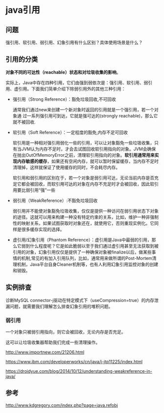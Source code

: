 # java引用

## 问题

强引用、软引用、弱引用、幻象引用有什么区别？具体使用场景是什么？





## 引用的分类

**对象不同的可达性（reachable）状态和对垃圾收集的影响**。

实际上，Java中存在四种引用，它们由强到弱依次是：强引用、软引用、弱引用、虚引用。下面我们简单介绍下除弱引用外的其他三种引用：

- 强引用（Strong Reference）：豁免垃圾回收,不可回收

  通常我们通过new来创建一个新对象时返回的引用就是一个强引用，若一个对象通							过一系列强引用可到达，它就是强可达的(strongly reachable)，那么它就不被回收.

- 软引用（Soft Reference）：一定程度的豁免,内存不足可回收

  软引用是一种相对强引用弱化一些的引用，可以让对象豁免一些垃圾收集，只有当JVM认为内存不足时，才会去试图回收软引用指向的对象。JVM会确保在抛出OutOfMemoryError之前，清理软引用指向的对象。**软引用通常用来实现内存敏感的缓存**，如果还有空闲内存，就可以暂时保留缓存，当内存不足时清理掉，这样就保证了使用缓存的同时，不会耗尽内存。

  软引用和弱引用的区别在于，若一个对象是弱引用可达，无论当前内存是否充足它都会被回收，而软引用可达的对象在内存不充足时才会被回收，因此软引用要比弱引用“强”一些

- 弱引用（WeakReference）:不豁免垃圾回收

  弱引用并不能使对象豁免垃圾收集，仅仅是提供一种访问在弱引用状态下对象的途径。这就可以用来构建一种没有特定约束的关系，比如，维护一种非强制性的映射关系，如果试图获取时对象还在，就使用它，否则重现实例化。它同样是很多缓存实现的选择。

- 虚引用/幻象引用（Phantom Reference）：虚引用是Java中最弱的引用，那么它弱到什么程度呢？它是如此脆弱以至于我们通过虚引用甚至无法获取到被引用的对象，幻象引用仅仅是提供了一种确保对象被finalize以后，做某些事情的机制,常见的有加入引用队列，比如，通常用来做所谓的Post-Mortem清理机制，Java平台自身Cleaner机制等，也有人利用幻象引用监控对象的创建和销毁。



## 实例排查

诊断MySQL connector-j驱动在特定模式下（useCompression=true）的内存泄漏问题，就需要我们理解怎么排查幻象引用的堆积问题。



###  弱引用

一个对象只被弱引用指向，则它会被回收，无论内存是否充足。

这可以让垃圾收集器帮助我们完成一些清理操作。

http://www.importnew.com/21206.html

https://www.ibm.com/developerworks/cn/java/j-jtp11225/index.html

https://droidyue.com/blog/2014/10/12/understanding-weakreference-in-java/



## 参考

http://www.kdgregory.com/index.php?page=java.refobj